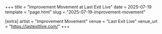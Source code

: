 +++
title = "Improvement Movement at Last Exit Live"
date = 2025-07-19
template = "page.html"
slug = "2025-07-19-improvement-movement"

[extra]
artist = "Improvement Movement"
venue = "Last Exit Live"
venue_url = "https://lastexitlive.com/"
+++
